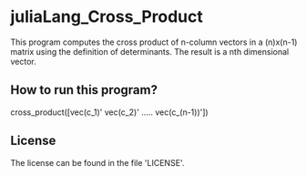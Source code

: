 juliaLang_Cross_Product
==============================

This program computes the cross product of n-column vectors in a (n)x(n-1) matrix using the definition of determinants. The result is a nth dimensional vector.


How to run this program?
----------------------------

cross_product([vec(c_1)' vec(c_2)' ..... vec(c_(n-1))'])

License
---------------------------

The license can be found in the file 'LICENSE'.